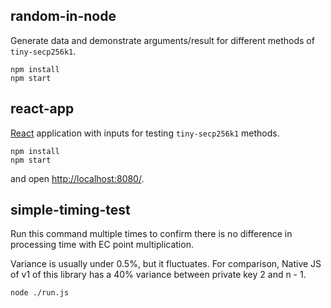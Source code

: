 
## random-in-node

Generate data and demonstrate arguments/result for different methods of `tiny-secp256k1`.

```
npm install
npm start
```

## react-app

[React](https://reactjs.org/) application with inputs for testing `tiny-secp256k1` methods.

```
npm install
npm start
```

and open [http://localhost:8080/](http://localhost:8080/).

## simple-timing-test

Run this command multiple times to confirm there is no difference in processing time with EC point multiplication.

Variance is usually under 0.5%, but it fluctuates. For comparison, Native JS of v1 of this library has a 40% variance
between private key 2 and n - 1.

```
node ./run.js
```